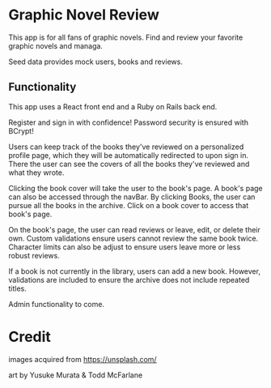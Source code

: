 # Graphic Novel Review

This app is for all fans of graphic novels. Find and review your favorite graphic novels and managa. 

Seed data provides mock users, books and reviews. 

## Functionality  

This app uses a React front end and a Ruby on Rails back end. 

Register and sign in with confidence! Password security is ensured with BCrypt! 

Users can keep track of the books they've reviewed on a personalized profile page, which they will be automatically redirected to upon sign in. There the user can see the covers of all the books they've reviewed and what they wrote. 

Clicking the book cover will take the user to the book's page. A book's page can also be accessed through the navBar. By clicking Books, the user can pursue all the books in the archive. Click on a book cover to access that book's page. 

On the book's page, the user can read reviews or leave, edit, or delete their own. Custom validations ensure users cannot review the same book twice. Character limits can also be adjust to ensure users leave more or less robust reviews. 

If a book is not currently in the library, users can add a new book. However, validations are included to ensure the archive does not include repeated titles. 

Admin functionality to come. 


# Credit 

images acquired from https://unsplash.com/

art by Yusuke Murata & Todd McFarlane